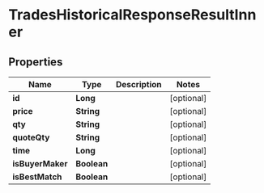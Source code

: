 

# TradesHistoricalResponseResultInner


## Properties

| Name | Type | Description | Notes |
|------------ | ------------- | ------------- | -------------|
|**id** | **Long** |  |  [optional] |
|**price** | **String** |  |  [optional] |
|**qty** | **String** |  |  [optional] |
|**quoteQty** | **String** |  |  [optional] |
|**time** | **Long** |  |  [optional] |
|**isBuyerMaker** | **Boolean** |  |  [optional] |
|**isBestMatch** | **Boolean** |  |  [optional] |



